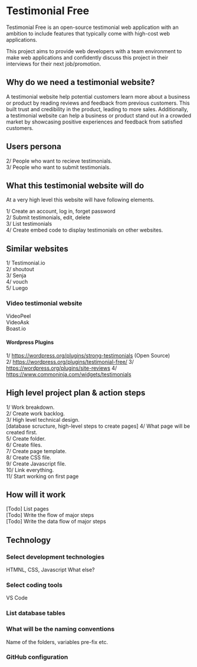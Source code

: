 # Testimonial Free
Testimonial Free is an open-source testimonial web application with an ambition to include features that typically come with high-cost web applications. 

This project aims to provide web developers with a team environment to make web applications and confidently discuss this project in their interviews for their next job/promotion.


## Why do we need a testimonial website? ##

A testimonial website help potential customers learn more about a business or product by reading reviews and feedback from previous customers. This built  trust and credibility in the product, leading to more sales. Additionally, a testimonial website can help a business or product stand out in a crowded market by showcasing positive experiences and feedback from satisfied customers.


## Users persona ##

2/ People who want to recieve testimonials.    
3/ People who want to submit testimonials.    


## What this testimonial website will do ##

At a very high level this website will have following elements.

1/ Create an account, log in, forget password  
2/ Submit testimonials, edit, delete  
3/ List testimonials   
4/ Create embed code to display testimonials on other websites. 


## Similar websites ##

1/ Testimonial.io   
2/ shoutout   
3/ Senja    
4/ vouch    
5/ Luego

### Video testimonial website ###

VideoPeel   
VideoAsk    
Boast.io

#### Wordpress Plugins ####
1/ https://wordpress.org/plugins/strong-testimonials (Open Source)    
2/ https://wordpress.org/plugins/testimonial-free/
3/ https://wordpress.org/plugins/site-reviews
4/ https://www.commoninja.com/widgets/testimonials


## High level project plan & action steps ##

1/ Work breakdown.  
2/ Create work backlog.  
3/ High level technical design.  
[database scructure, high-level steps to create pages]
4/ What page will be created first.   
5/ Create folder.  
6/ Create files.  
7/ Create page template.  
8/ Create CSS file.   
9/ Create Javascript file.   
10/ Link everything.   
11/ Start working on first page


## How will it work ##

[Todo] List pages   
[Todo] Write the flow of major steps   
[Todo] Write the data flow of major steps


## Technology ##

### Select development technologies ###

HTMNL, CSS, Javascript
What else?

### Select coding tools ###

VS Code

### List database tables ###

### What will be the naming conventions ###

Name of the folders, variables pre-fix etc.

### GitHub configuration ###





